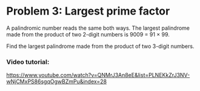 # Problem 3: Largest prime factor

A palindromic number reads the same both ways. The largest palindrome made from the product of two 2-digit numbers is 9009 = 91 × 99.

Find the largest palindrome made from the product of two 3-digit numbers.

### Video tutorial: 
https://www.youtube.com/watch?v=QNMrJ3An8eE&list=PLNEKkZrJ3NV-wNjCMxPS86sgqOgwBZmPu&index=28


